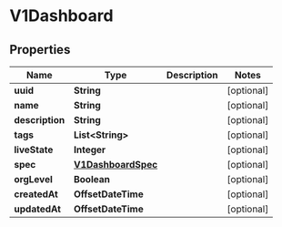 

# V1Dashboard


## Properties

Name | Type | Description | Notes
------------ | ------------- | ------------- | -------------
**uuid** | **String** |  |  [optional]
**name** | **String** |  |  [optional]
**description** | **String** |  |  [optional]
**tags** | **List&lt;String&gt;** |  |  [optional]
**liveState** | **Integer** |  |  [optional]
**spec** | [**V1DashboardSpec**](V1DashboardSpec.md) |  |  [optional]
**orgLevel** | **Boolean** |  |  [optional]
**createdAt** | **OffsetDateTime** |  |  [optional]
**updatedAt** | **OffsetDateTime** |  |  [optional]



